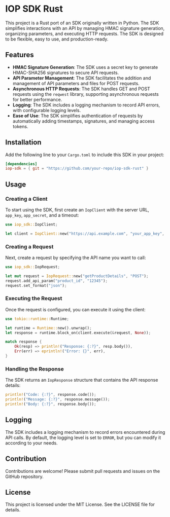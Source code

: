 # IOP SDK Rust

This project is a Rust port of an SDK originally written in Python. The SDK simplifies interactions with an API by managing HMAC signature generation, organizing parameters, and executing HTTP requests. The SDK is designed to be flexible, easy to use, and production-ready.

## Features

- **HMAC Signature Generation**: The SDK uses a secret key to generate HMAC-SHA256 signatures to secure API requests.
- **API Parameter Management**: The SDK facilitates the addition and management of API parameters and files for POST requests.
- **Asynchronous HTTP Requests**: The SDK handles GET and POST requests using the `reqwest` library, supporting asynchronous requests for better performance.
- **Logging**: The SDK includes a logging mechanism to record API errors, with configurable logging levels.
- **Ease of Use**: The SDK simplifies authentication of requests by automatically adding timestamps, signatures, and managing access tokens.

## Installation

Add the following line to your `Cargo.toml` to include this SDK in your project:

```toml
[dependencies]
iop-sdk = { git = "https://github.com/your-repo/iop-sdk-rust" }
```

## Usage

### Creating a Client

To start using the SDK, first create an `IopClient` with the server URL, `app_key`, `app_secret`, and a timeout:

```rust
use iop_sdk::IopClient;

let client = IopClient::new("https://api.example.com", "your_app_key", "your_app_secret", 30);
```

### Creating a Request

Next, create a request by specifying the API name you want to call:

```rust
use iop_sdk::IopRequest;

let mut request = IopRequest::new("getProductDetails", "POST");
request.add_api_param("product_id", "12345");
request.set_format("json");
```

### Executing the Request

Once the request is configured, you can execute it using the client:

```rust
use tokio::runtime::Runtime;

let runtime = Runtime::new().unwrap();
let response = runtime.block_on(client.execute(&request, None));

match response {
    Ok(resp) => println!("Response: {:?}", resp.body()),
    Err(err) => eprintln!("Error: {}", err),
}
```

### Handling the Response

The SDK returns an `IopResponse` structure that contains the API response details:

```rust
println!("Code: {:?}", response.code());
println!("Message: {:?}", response.message());
println!("Body: {:?}", response.body());
```

## Logging

The SDK includes a logging mechanism to record errors encountered during API calls. By default, the logging level is set to `ERROR`, but you can modify it according to your needs.

## Contribution

Contributions are welcome! Please submit pull requests and issues on the GitHub repository.

## License

This project is licensed under the MIT License. See the LICENSE file for details.
